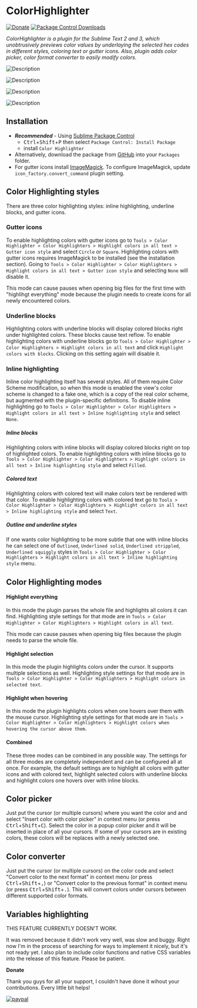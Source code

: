 # ColorHighlighter

[![Donate](https://img.shields.io/badge/Donate-PayPal-green.svg)](https://www.paypal.com/cgi-bin/webscr?cmd=_s-xclick&hosted_button_id=C2L27SE4YDFAC)
[![Package Control Downloads][pc-image]][pc-link]

_ColorHighlighter is a plugin for the Sublime Text 2 and 3, which unobtrusively previews color values by underlaying the selected hex codes in different styles, coloring text or gutter icons. Also, plugin adds color picker, color format converter to easily modify colors._

![Description](http://i.imgur.com/UPmEk09.png)

![Description](http://i.imgur.com/kl4joGA.png)

![Description](http://sametmax.com/wp-content/uploads/2013/04/hilight-color.gif)

![Description](http://sametmax.com/wp-content/uploads/2013/04/color-picker.gif)

## Installation

- **_Recommended_** - Using [Sublime Package Control](https://packagecontrol.io "Sublime Package Control")
    - <kbd>Ctrl</kbd>+<kbd>Shift</kbd>+<kbd>P</kbd> then select `Package Control: Install Package`
    - install `Color Highlighter`
- Alternatively, download the package from [GitHub](https://github.com/Monnoroch/ColorHighlighter "ColorHighlighter") into your `Packages` folder.
- For gutter icons install [ImageMagick](http://www.imagemagick.org/). To configure ImageMagick, update `icon_factory.convert_command` plugin setting.

## Color Highlighting styles

There are three color highlighting styles: inline highlighting, underline blocks, and gutter icons.

### Gutter icons

To enable highlighting colors with gutter icons go to
`Tools > Color Highlighter > Color Highlighters > Highlight colors in all text > Gutter icon style` and select `Circle` or `Square`.
Highlighting colors with gutter icons requires ImageMagick to be installed (see the installation section).
Going to `Tools > Color Highlighter > Color Highlighters > Highlight colors in all text > Gutter icon style` and selecting `None` will disable it.

This mode can cause pauses when opening big files for the first time with "highlihgt everything" mode because
the plugin needs to create icons for all newly encountered colors.

### Underline blocks

Highlighting colors with underline blocks will display colored blocks right under highlighted colors.
These blocks cause text reflow.
To enable highlighting colors with underline blocks go to
`Tools > Color Highlighter > Color Highlighters > Highlight colors in all text` and click `Highlight colors with blocks`.
Clicking on this setting again will disable it.

### Inline highlighting

Inline color highlighting itself has several styles.
All of them require Color Scheme modification, so when this mode is enabled the view's color scheme is changed to a fake one,
which is a copy of the real color scheme, but augmented with the plugin-specific definitions.
To disable inline highlighting  go to
`Tools > Color Highlighter > Color Highlighters > Highlight colors in all text > Inline highlighting style` and select `None`.

##### Inline blocks

Highlighting colors with inline blocks will display colored blocks right on top of highlighted colors.
To enable highlighting colors with inline blocks go to
`Tools > Color Highlighter > Color Highlighters > Highlight colors in all text > Inline highlighting style` and select `Filled`.

##### Colored text

Highlighting colors with colored text will make colors text be rendered with that color.
To enable highlighting colors with colored text go to
`Tools > Color Highlighter > Color Highlighters > Highlight colors in all text > Inline highlighting style` and select `Text`.

##### Outline and underline styles

If one wants color highlighting to be more subtle that one with inline blocks he can select one of
`Outlined`, `Underlined solid`, `Underlined strippled`, `Underlined squiggly` styles in
`Tools > Color Highlighter > Color Highlighters > Highlight colors in all text > Inline highlighting style` menu.

## Color Highlighting modes

#### Highlight everything

In this mode the plugin parses the whole file and highlights all colors it can find.
Highlighting style settings for that mode are in `Tools > Color Highlighter > Color Highlighters > Highlight colors in all text`.

This mode can cause pauses when opening big files because the plugin needs to parse the whole file.

#### Highlight selection

In this mode the plugin highlights colors under the cursor. It supports multiple selections as well.
Highlighting style settings for that mode are in `Tools > Color Highlighter > Color Highlighters > Highlight colors in selected text`.

#### Highlight when hovering

In this mode the plugin highlights colors when one hovers over them with the mouse cursor.
Highlighting style settings for that mode are in `Tools > Color Highlighter > Color Highlighters > Highlight colors when hovering the cursor above them`.

#### Combined

These three modes can be combined in any possible way.
The settings for all three modes are completely independent and can be configured all at once.
For example, the default settings are to highlight all colors with gutter icons and with colored text,
highlight selected colors with underline blocks and highlight colors one hovers over with inline blocks.

## Color picker

Just put the cursor (or multiple cursors) where you want the color and and select "Insert color with color picker"
in context menu (or press <kbd>Ctrl</kbd>+<kbd>Shift</kbd>+<kbd>C</kbd>).
Select the color in a popup color picker and it will be inserted in place of all your cursors.
If some of your cursors are in existing colors, these colors will be replaces with a newly selected one.

## Color converter

Just put the cursor (or multiple cursors) on the color code and select "Convert color to the next format" in context menu (or press <kbd>Ctrl</kbd>+<kbd>Shift</kbd>+<kbd>,</kbd>) or "Convert color to the previous format" in context menu (or press <kbd>Ctrl</kbd>+<kbd>Shift</kbd>+<kbd>.</kbd>).
This will convert colors under cursors between different supported color formats.

## Variables highlighting

THIS FEATURE CURRENTLY DOESN'T WORK.

It was removed because it didn't work very well, was slow and buggy.
Right now I'm in the process of searching for ways to implement it nicely, but it's not ready yet.
I also plan to include color functions and native CSS variables into the release of this feature.
Please be patient.

**Donate**

Thank you guys for all your support, I couldn't have done it wihout your contributions. Every little bit helps!

[![paypal](https://www.paypalobjects.com/en_US/i/btn/btn_donateCC_LG.gif)](https://www.paypal.com/cgi-bin/webscr?cmd=_s-xclick&hosted_button_id=C2L27SE4YDFAC)

[pc-image]: https://img.shields.io/packagecontrol/dt/Color%20Highlighter.svg
[pc-link]: https://packagecontrol.io/packages/Color%20Highlighter
